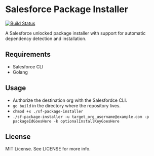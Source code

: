 # Salesforce Package Installer

[![Build Status](https://travis-ci.org/cceremuga/sf-package-installer.svg?branch=master)](https://travis-ci.org/cceremuga/sf-package-installer)

A Salesforce unlocked package installer with support for automatic dependency detection and installation.

## Requirements

* Salesforce CLI
* Golang

## Usage

* Authorize the destination org with the Salesfordce CLI.
* `go build` in the directory where the repository lives.
* `chmod +x ./sf-package-installer`
* `./sf-package-installer -u target_org_username@example.com -p packageIdGoesHere -k optionalInstallKeyGoesHere`

## License

MIT License. See LICENSE for more info.